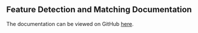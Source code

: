 ## Feature Detection and Matching Documentation

The documentation can be viewed on GitHub [here](https://github.com/2016bgeyer/Feature-Detection-and-Matching/blob/main/Writeup/P2_Features_Scale_Warping.pdf).
